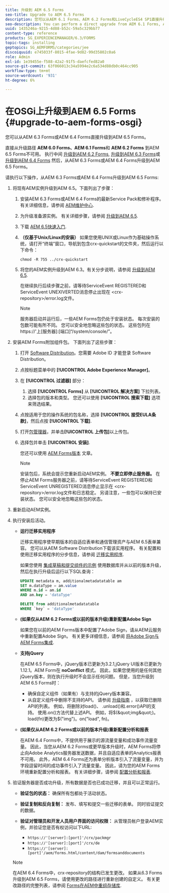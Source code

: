 ```yaml
---
title: 升级到 AEM 6.5 Forms
seo-title: Upgrade to AEM 6.5 Forms
description: 您可以从AEM 6.1 Forms、AEM 6.2 Forms和LiveCycleES4 SP1直接升级到AEM 6.3 Forms。
seo-description: You can perform a direct upgrade from AEM 6.1 Forms, AEM 6.2 Forms, and LiveCycle ES4 SP1 to AEM 6.3 Forms.
uuid: 1435246a-9215-4d88-b52c-59a5c329bb77
content-type: reference
products: SG_EXPERIENCEMANAGER/6.3/FORMS
topic-tags: installing
geptopics: SG_AEMFORMS/categories/jee
discoiquuid: e745033f-8015-4fae-9d82-99d35802c0a6
role: Admin
exl-id: 1e39455e-f588-42a2-91f5-daefcfed82a0
source-git-commit: 63f066013c34a5994e2c6a534d88db0c464cc905
workflow-type: tm+mt
source-wordcount: '931'
ht-degree: 6%

---
```


# 在OSGi上升级到AEM 6.5 Forms {#upgrade-to-aem-forms-osgi}

您可以从AEM 6.3 Forms或AEM 6.4 Forms直接升级到AEM 6.5 Forms。

直接从升级路径 **AEM 6.0 Forms、AEM 6.1 Forms**&#x200B;和 **AEM 6.2 Forms** 到AEM 6.5 Forms不可用。 执行中间 [升级到AEM 6.2 Forms](https://helpx.adobe.com/experience-manager/6-2/forms/using/upgrade.html), [升级到AEM 6.3 Forms](https://helpx.adobe.com/experience-manager/6-3/forms/using/upgrade.html)或 [升级到AEM 6.4 Forms](/help/forms/using/upgrade.md) 然后，从AEM 6.3 Forms或AEM 6.4 Forms升级到AEM 6.5 Forms。

请执行以下操作，从AEM 6.3 Forms或AEM 6.4 Forms升级到AEM 6.5 Forms:

1. 将现有AEM实例升级到AEM 6.5。下面列出了步骤：

   1. 安装AEM 6.3 Forms或AEM 6.4 Forms的最新Service Pack和修补程序。 有关详细信息，请参阅 [AEM维护中心](https://helpx.adobe.com/cn/experience-manager/aem-releases-updates.html).
   1. 为升级准备源实例。 有关详细步骤，请参阅 [升级到AEM 6.5](/help/sites-deploying/upgrade.md).
   1. 下载 [AEM 6.5快速入门](/help/sites-deploying/deploy.md#getting%20the%20software).
   1. **（仅基于Unix/Linux的安装）** 如果您使用UNIX或Linux作为基础操作系统，请打开“终端”窗口，导航到包含crx-quickstart的文件夹，然后运行以下命令：

      `chmod -R 755 ../crx-quickstart`

   1. 将您的AEM实例升级到AEM 6.3。有关分步说明，请参阅 [升级到AEM 6.5](/help/sites-deploying/upgrade.md).

      在继续执行后续步骤之前，请等待ServiceEvent REGISTERED和ServiceEvent UNEXIVERTED消息停止出现在 &lt;crx-repository>/error.log文件。

      >[!NOTE]
      >
      >服务器启动并运行后，一些AEM Forms包仍处于安装状态。 每次安装的包数可能有所不同。 您可以安全地忽略这些包的状态。 这些包列在https://&#39;上[服务器]:[端口]“/system/console/”。

1. 安装AEM Forms附加组件包。 下面列出了这些步骤：

   1. 打开 [Software Distribution](https://experience.adobe.com/downloads)。您需要 Adobe ID 才能登录 Software Distribution。
   1. 点按标题菜单中的 **[!UICONTROL Adobe Experience Manager]**。
   1. 在 **[!UICONTROL 过滤器]** 部分：
      1. 选择 **[!UICONTROL Forms]** 从 **[!UICONTROL 解决方案]** 下拉列表。
      1. 选择包的版本和类型。 您还可以使用 **[!UICONTROL 搜索下载]** 选项来筛选结果。
   1. 点按适用于您的操作系统的包名称，选择 **[!UICONTROL 接受EULA条款]**，然后点按 **[!UICONTROL 下载]**.
   1. 打开[包管理器](https://experienceleague.adobe.com/docs/experience-manager-65/administering/contentmanagement/package-manager.html)，并单击&#x200B;**[!UICONTROL 上传包]**&#x200B;以上传包。
   1. 选择包并单击 **[!UICONTROL 安装]**.

      您还可以使用 [AEM Forms版本](https://helpx.adobe.com/cn/aem-forms/kb/aem-forms-releases.html) 文章。

      >[!NOTE]
      >
      >安装包后，系统会提示您重新启动AEM实例。 **不要立即停止服务器。** 在停止AEM Forms服务器之前，请等待ServiceEvent REGISTERED和ServiceEvent UNREGISTERED消息停止显示在 &lt;crx-repository>/error.log文件和日志稳定。 另请注意，一些包可以保持已安装状态。 您可以安全地忽略这些包的状态。

1. 重新启动AEM实例。

1. 执行安装后活动。

   * **运行迁移实用程序**

      迁移实用程序使早期版本的自适应表单和通信管理资产与AEM 6.5表单兼容。 您可以从AEM Software Distribution下载该实用程序。 有关配置和使用迁移实用程序的分步信息，请参阅 [迁移实用程序](../../forms/using/migration-utility.md).

      如果您使用 [集成草稿和提交组件的示例](https://helpx.adobe.com/experience-manager/6-3/forms/using/integrate-draft-submission-database.html) 使用数据库并从以前的版本升级，然后在执行升级后运行以下SQL查询：

      ```sql
      UPDATE metadata m, additionalmetadatatable am
      SET m.dataType = am.value
      WHERE m.id = am.id
      AND am.key = 'dataType'
      ```

      ```sql
      DELETE from additionalmetadatatable
      WHERE `key` = 'dataType'
      ```

   * **(如果仅从AEM 6.2 Forms或以前的版本升级)重新配置Adobe Sign**

      如果您在以前的AEM Forms版本中配置了Adobe Sign，请从AEM云服务中重新配置Adobe Sign。 有关更多详细信息，请参阅 [将Adobe Sign与AEM Forms集成](../../forms/using/adobe-sign-integration-adaptive-forms.md).

   * **支持jQuery**

      在AEM 6.5 Forms中，jQuery版本已更新为3.2.1,jQuery UI版本已更新为1.12.1。AEM Form在 **noConflict** 模式。 因此，如果您使用的是任何其他jQuery版本，则在执行升级时不会显示任何问题。 但是，当您升级到AEM 6.5 Forms时：

      * 确保自定义组件（如果有）与支持的jQuery版本兼容。
      * 从自定义组件中删除不支持的API。 请参阅 [升级指南](https://jquery.com/upgrade-guide/3.0/) ，以获取已删除API的列表。 例如，将删除对load()、 .unload()和.error()API的支持。 使用.on()方法代替上述API。 例如，将$(&quot;img&quot;)。load(fn)更改为$(&quot;img&quot;)。on(&quot;load&quot;, fn)。
   * **(如果仅从AEM 6.2 Forms或以前的版本升级)重新配置分析和报表**

      在AEM 6.4 Forms中，不提供用于展示的源流量变量和成功事件流量变量。 因此，当您从AEM 6.2 Forms或更早版本升级时，AEM Forms将停止向Adobe Analytics服务器发送数据，并且自适应表单的Analytics报表不可用。 此外，AEM 6.4 Forms还为表单分析版本引入了流量变量，并为字段逗留时间的成功事件引入了流量变量。 因此，请为您的AEM Forms环境重新配置分析和报表。 有关详细步骤，请参阅 [配置分析和报表](../../forms/using/configure-analytics-forms-documents.md).


1. 验证服务器是否成功升级，所有数据是否也已成功迁移，并且可以正常运行。

   * **验证包的状态：** 确保所有包都处于活动状态。
   * **验证复制和反向复制：** 发布、填写和提交一些迁移的表单。 同时验证提交的数据。
   * **验证对管理员和开发人员用户界面的访问权限：** 从管理员帐户登录AEM实例，并验证您是否有权访问以下URL:

      * `https://'[server]:[port]'/crx/packmgr`
      * `https://'[server]:[port]'/crx/de`
      * `https://'[server]:[port]'/aem/forms.html/content/dam/formsanddocuments`

   >[!NOTE]
   在AEM 6.4 Forms中，crx-repository的结构已发生更改。 如果从6.3 Forms升级到AEM 6.5 Forms，请使用更改的路径进行重新创建的自定义。 有关更改路径的完整列表，请参阅 [Forms在AEM中重组存储库](/help/sites-deploying/forms-repository-restructuring-in-aem-6-5.md).
